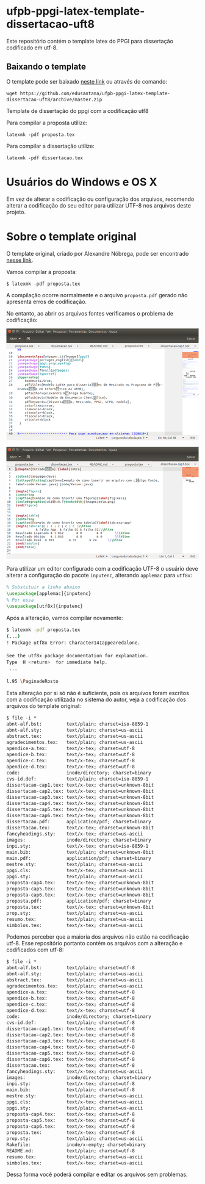 # ufpb-ppgi-latex-template-dissertacao-uft8

Este repositório contém o template latex do PPGI para dissertação codificado em utf-8. 

## Baixando o template

O template pode ser baixado [neste link](https://github.com/edusantana/ufpb-ppgi-latex-template-dissertacao-uft8/archive/master.zip) ou através do comando:

    wget https://github.com/edusantana/ufpb-ppgi-latex-template-dissertacao-uft8/archive/master.zip

Template de dissertação do ppgi com a codificação utf8

Para compilar a proposta utilize:

    latexmk -pdf proposta.tex
    
Para compilar a dissertação utilize:

    latexmk -pdf dissertacao.tex

# Usuários do Windows e OS X

Em vez de alterar a codificação ou configuração dos arquivos, recomendo alterar a codificação do seu editor para utilizar UTF-8 nos arquivos deste projeto.

# Sobre o template original

O template original, criado por Alexandre Nóbrega, pode ser encontrado [nesse link](http://cl.ly/2Z16461O1B3O463J0S3j).

Vamos compilar a proposta:

```
$ latexmk -pdf proposta.tex
```

A compilação ocorre normalmente e o arquivo `proposta.pdf` gerado não apresenta erros de codificação.

No entanto, ao abrir os arquivos fontes verificamos o problema de codificação:

![](images/editor-erro1-codificacao.png)

![](images/editor-erro2-codificacao.png)

Para utilizar um editor configurado com a codificação UTF-8 o usuário deve alterar a configuração do pacote `inputenc`, alterando `applemac` para `utf8x`:

```tex
% Substituir a linha abaixo
\usepackage[applemac]{inputenc}
% Por essa
\usepackage[utf8x]{inputenc}
```

Após a alteração, vamos compilar novamente:

```bash
$ latexmk -pdf proposta.tex
(...)
! Package utf8x Error: Character141appearedalone.

See the utf8x package documentation for explanation.
Type  H <return>  for immediate help.
 ...
                                                  
l.95 \PaginadeRosto
```

Esta alteração por si só não é suficiente, pois os arquivos foram escritos com a codificação utilizada no sistema do autor, veja a codificação dos arquivos do template original:

```
$ file -i *
abnt-alf.bst:         text/plain; charset=iso-8859-1
abnt-alf.sty:         text/plain; charset=us-ascii
abstract.tex:         text/plain; charset=us-ascii
agradecimentos.tex:   text/plain; charset=us-ascii
apendice-a.tex:       text/x-tex; charset=utf-8
apendice-b.tex:       text/x-tex; charset=utf-8
apendice-c.tex:       text/x-tex; charset=utf-8
apendice-d.tex:       text/x-tex; charset=utf-8
code:                 inode/directory; charset=binary
cvs-id.def:           text/plain; charset=iso-8859-1
dissertacao-cap1.tex: text/x-tex; charset=unknown-8bit
dissertacao-cap2.tex: text/x-tex; charset=unknown-8bit
dissertacao-cap3.tex: text/x-tex; charset=unknown-8bit
dissertacao-cap4.tex: text/x-tex; charset=unknown-8bit
dissertacao-cap5.tex: text/x-tex; charset=unknown-8bit
dissertacao-cap6.tex: text/x-tex; charset=unknown-8bit
dissertacao.pdf:      application/pdf; charset=binary
dissertacao.tex:      text/x-tex; charset=unknown-8bit
fancyheadings.sty:    text/x-tex; charset=us-ascii
images:               inode/directory; charset=binary
inpi.sty:             text/x-tex; charset=iso-8859-1
main.bib:             text/plain; charset=unknown-8bit
main.pdf:             application/pdf; charset=binary
mestre.sty:           text/plain; charset=us-ascii
ppgi.cls:             text/x-tex; charset=us-ascii
ppgi.sty:             text/plain; charset=us-ascii
proposta-cap4.tex:    text/x-tex; charset=unknown-8bit
proposta-cap5.tex:    text/x-tex; charset=unknown-8bit
proposta-cap6.tex:    text/x-tex; charset=unknown-8bit
proposta.pdf:         application/pdf; charset=binary
proposta.tex:         text/x-tex; charset=unknown-8bit
prop.sty:             text/plain; charset=us-ascii
resumo.tex:           text/plain; charset=us-ascii
simbolos.tex:         text/x-tex; charset=us-ascii
```

Podemos perceber que a maioria dos arquivos não estão na codificação utf-8. Esse repositório portanto contém os arquivos com a alteração e codificados com utf-8:

```
$ file -i *
abnt-alf.bst:         text/plain; charset=utf-8
abnt-alf.sty:         text/plain; charset=us-ascii
abstract.tex:         text/plain; charset=us-ascii
agradecimentos.tex:   text/plain; charset=us-ascii
apendice-a.tex:       text/x-tex; charset=utf-8
apendice-b.tex:       text/x-tex; charset=utf-8
apendice-c.tex:       text/x-tex; charset=utf-8
apendice-d.tex:       text/x-tex; charset=utf-8
code:                 inode/directory; charset=binary
cvs-id.def:           text/plain; charset=utf-8
dissertacao-cap1.tex: text/x-tex; charset=utf-8
dissertacao-cap2.tex: text/x-tex; charset=utf-8
dissertacao-cap3.tex: text/x-tex; charset=utf-8
dissertacao-cap4.tex: text/x-tex; charset=utf-8
dissertacao-cap5.tex: text/x-tex; charset=utf-8
dissertacao-cap6.tex: text/x-tex; charset=utf-8
dissertacao.tex:      text/x-tex; charset=utf-8
fancyheadings.sty:    text/x-tex; charset=us-ascii
images:               inode/directory; charset=binary
inpi.sty:             text/x-tex; charset=utf-8
main.bib:             text/plain; charset=utf-8
mestre.sty:           text/plain; charset=us-ascii
ppgi.cls:             text/x-tex; charset=us-ascii
ppgi.sty:             text/plain; charset=us-ascii
proposta-cap4.tex:    text/x-tex; charset=utf-8
proposta-cap5.tex:    text/x-tex; charset=utf-8
proposta-cap6.tex:    text/x-tex; charset=utf-8
proposta.tex:         text/x-tex; charset=utf-8
prop.sty:             text/plain; charset=us-ascii
Rakefile:             inode/x-empty; charset=binary
README.md:            text/plain; charset=utf-8
resumo.tex:           text/plain; charset=us-ascii
simbolos.tex:         text/x-tex; charset=us-ascii

```

Dessa forma você poderá compilar e editar os arquivos sem problemas.
